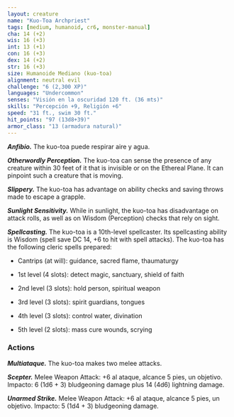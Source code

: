 ```yaml
---
layout: creature
name: "Kuo-Toa Archpriest"
tags: [medium, humanoid, cr6, monster-manual]
cha: 14 (+2)
wis: 16 (+3)
int: 13 (+1)
con: 16 (+3)
dex: 14 (+2)
str: 16 (+3)
size: Humanoide Mediano (kuo-toa)
alignment: neutral evil
challenge: "6 (2,300 XP)"
languages: "Undercommon"
senses: "Visión en la oscuridad 120 ft. (36 mts)"
skills: "Percepción +9, Religión +6"
speed: "31 ft., swim 30 ft."
hit_points: "97 (13d8+39)"
armor_class: "13 (armadura natural)"
---
```


***Anfibio.*** The kuo-toa puede respirar aire y agua.

***Otherwordly Perception.*** The kuo-toa can sense the presence of any creature within 30 feet of it that is invisible or on the Ethereal Plane. It can pinpoint such a creature that is moving.

***Slippery.*** The kuo-toa has advantage on ability checks and saving throws made to escape a grapple.

***Sunlight Sensitivity.*** While in sunlight, the kuo-toa has disadvantage on attack rolls, as well as on Wisdom (Perception) checks that rely on sight.

***Spellcasting.*** The kuo-toa is a 10th-level spellcaster. Its spellcasting ability is Wisdom (spell save DC 14, +6 to hit with spell attacks). The kuo-toa has the following cleric spells prepared:

* Cantrips (at will): guidance, sacred flame, thaumaturgy

* 1st level (4 slots): detect magic, sanctuary, shield of faith

* 2nd level (3 slots): hold person, spiritual weapon

* 3rd level (3 slots): spirit guardians, tongues

* 4th level (3 slots): control water, divination

* 5th level (2 slots): mass cure wounds, scrying

### Actions

***Multiataque.*** The kuo-toa makes two melee attacks.

***Scepter.*** Melee Weapon Attack: +6 al ataque, alcance 5 pies, un objetivo. Impacto: 6 (1d6 + 3) bludgeoning damage plus 14 (4d6) lightning damage.

***Unarmed Strike.*** Melee Weapon Attack: +6 al ataque, alcance 5 pies, un objetivo. Impacto: 5 (1d4 + 3) bludgeoning damage.
